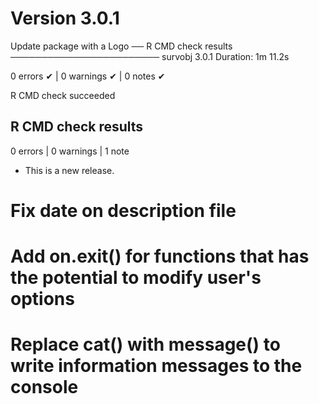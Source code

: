 # Version 3.0.1
Update package with a Logo
── R CMD check results ──────────────────────── survobj 3.0.1
Duration: 1m 11.2s

0 errors ✔ | 0 warnings ✔ | 0 notes ✔

R CMD check succeeded

## R CMD check results

0 errors | 0 warnings | 1 note

* This is a new release.
# Fix date on description file
# Add on.exit() for functions that has the potential to modify user's options
# Replace cat() with message() to write information messages to the console
